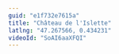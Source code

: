 ```yaml
---
guid: "e1f732e7615a"
title: "Château de l'Islette"
latlng: "47.267566, 0.434231"
videoId: "SoAI6aaXFQI" 
---
```

